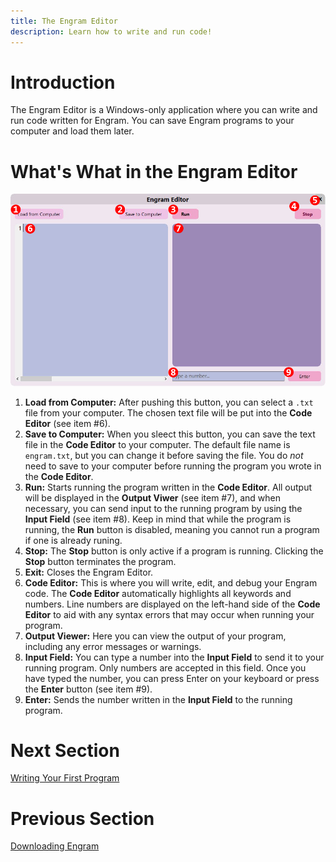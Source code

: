 ```yaml
---
title: The Engram Editor
description: Learn how to write and run code!
---
```


# Introduction
The Engram Editor is a Windows-only application where you can write and run code written for Engram. You can save Engram programs to your computer and load them later.

# What's What in the Engram Editor
![Editor](images/IDE-numbered.png)
1. **Load from Computer:** After pushing this button, you can select a `.txt` file from your computer. The chosen text file will be put into the **Code Editor** (see item #6).
2. **Save to Computer:** When you sleect this button, you can save the text file in the **Code Editor** to your computer. The default file name is `engram.txt`, but you can change it before saving the file. You do *not* need to save to your computer before running the program you wrote in the **Code Editor**.
3. **Run:** Starts running the program written in the **Code Editor**. All output will be displayed in the **Output Viwer** (see item #7), and when necessary, you can send input to the running program by using the **Input Field** (see item #8). Keep in mind that while the program is running, the **Run** button is disabled, meaning you cannot run a program if one is already runing.
4. **Stop:** The **Stop** button is only active if a program is running. Clicking the **Stop** button terminates the program.
5. **Exit:** Closes the Engram Editor.
6. **Code Editor:** This is where you will write, edit, and debug your Engram code. The **Code Editor** automatically highlights all keywords and numbers. Line numbers are displayed on the left-hand side of the **Code Editor** to aid with any syntax errors that may occur when running your program.
7. **Output Viewer:** Here you can view the output of your program, including any error messages or warnings.
8. **Input Field:** You can type a number into the **Input Field** to send it to your running program. Only numbers are accepted in this field. Once you have typed the number, you can press Enter on your keyboard or press the **Enter** button (see item #9).
9. **Enter:** Sends the number written in the **Input Field** to the running program.

# Next Section
[Writing Your First Program](4-helloworld.md)

# Previous Section
[Downloading Engram](2-download.md)